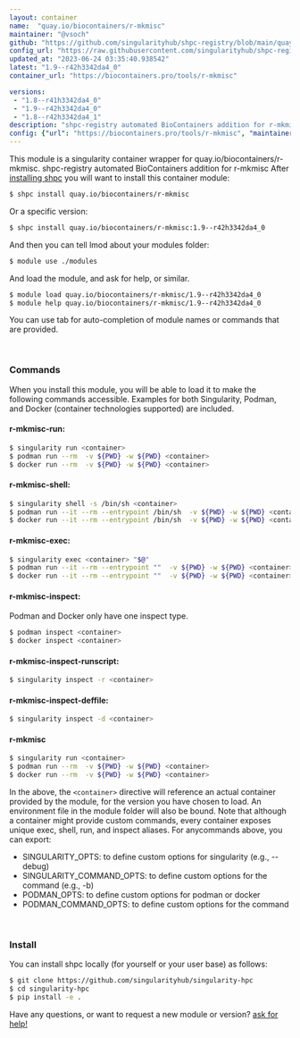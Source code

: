 ```yaml
---
layout: container
name:  "quay.io/biocontainers/r-mkmisc"
maintainer: "@vsoch"
github: "https://github.com/singularityhub/shpc-registry/blob/main/quay.io/biocontainers/r-mkmisc/container.yaml"
config_url: "https://raw.githubusercontent.com/singularityhub/shpc-registry/main/quay.io/biocontainers/r-mkmisc/container.yaml"
updated_at: "2023-06-24 03:35:40.938542"
latest: "1.9--r42h3342da4_0"
container_url: "https://biocontainers.pro/tools/r-mkmisc"

versions:
 - "1.8--r41h3342da4_0"
 - "1.9--r42h3342da4_0"
 - "1.8--r42h3342da4_1"
description: "shpc-registry automated BioContainers addition for r-mkmisc"
config: {"url": "https://biocontainers.pro/tools/r-mkmisc", "maintainer": "@vsoch", "description": "shpc-registry automated BioContainers addition for r-mkmisc", "latest": {"1.9--r42h3342da4_0": "sha256:e54386b64f630fd8596fcb33ef88df09dc7de65239baf034f0473c032e7f119a"}, "tags": {"1.8--r41h3342da4_0": "sha256:957db79721ea570df1992c3e8a8358d18145c4cd075d4eb256fe98ccf6002f2d", "1.9--r42h3342da4_0": "sha256:e54386b64f630fd8596fcb33ef88df09dc7de65239baf034f0473c032e7f119a", "1.8--r42h3342da4_1": "sha256:8a56cd73ed67979eed63845ae80916977a0d90c01927d8dfd4435631da82f90e"}, "docker": "quay.io/biocontainers/r-mkmisc"}
---
```


This module is a singularity container wrapper for quay.io/biocontainers/r-mkmisc.
shpc-registry automated BioContainers addition for r-mkmisc
After [installing shpc](#install) you will want to install this container module:


```bash
$ shpc install quay.io/biocontainers/r-mkmisc
```

Or a specific version:

```bash
$ shpc install quay.io/biocontainers/r-mkmisc:1.9--r42h3342da4_0
```

And then you can tell lmod about your modules folder:

```bash
$ module use ./modules
```

And load the module, and ask for help, or similar.

```bash
$ module load quay.io/biocontainers/r-mkmisc/1.9--r42h3342da4_0
$ module help quay.io/biocontainers/r-mkmisc/1.9--r42h3342da4_0
```

You can use tab for auto-completion of module names or commands that are provided.

<br>

### Commands

When you install this module, you will be able to load it to make the following commands accessible.
Examples for both Singularity, Podman, and Docker (container technologies supported) are included.

#### r-mkmisc-run:

```bash
$ singularity run <container>
$ podman run --rm  -v ${PWD} -w ${PWD} <container>
$ docker run --rm  -v ${PWD} -w ${PWD} <container>
```

#### r-mkmisc-shell:

```bash
$ singularity shell -s /bin/sh <container>
$ podman run --it --rm --entrypoint /bin/sh  -v ${PWD} -w ${PWD} <container>
$ docker run --it --rm --entrypoint /bin/sh  -v ${PWD} -w ${PWD} <container>
```

#### r-mkmisc-exec:

```bash
$ singularity exec <container> "$@"
$ podman run --it --rm --entrypoint ""  -v ${PWD} -w ${PWD} <container> "$@"
$ docker run --it --rm --entrypoint ""  -v ${PWD} -w ${PWD} <container> "$@"
```

#### r-mkmisc-inspect:

Podman and Docker only have one inspect type.

```bash
$ podman inspect <container>
$ docker inspect <container>
```

#### r-mkmisc-inspect-runscript:

```bash
$ singularity inspect -r <container>
```

#### r-mkmisc-inspect-deffile:

```bash
$ singularity inspect -d <container>
```



#### r-mkmisc

```bash
$ singularity run <container>
$ podman run --rm  -v ${PWD} -w ${PWD} <container>
$ docker run --rm  -v ${PWD} -w ${PWD} <container>
```


In the above, the `<container>` directive will reference an actual container provided
by the module, for the version you have chosen to load. An environment file in the
module folder will also be bound. Note that although a container
might provide custom commands, every container exposes unique exec, shell, run, and
inspect aliases. For anycommands above, you can export:

 - SINGULARITY_OPTS: to define custom options for singularity (e.g., --debug)
 - SINGULARITY_COMMAND_OPTS: to define custom options for the command (e.g., -b)
 - PODMAN_OPTS: to define custom options for podman or docker
 - PODMAN_COMMAND_OPTS: to define custom options for the command

<br>

### Install

You can install shpc locally (for yourself or your user base) as follows:

```bash
$ git clone https://github.com/singularityhub/singularity-hpc
$ cd singularity-hpc
$ pip install -e .
```

Have any questions, or want to request a new module or version? [ask for help!](https://github.com/singularityhub/singularity-hpc/issues)